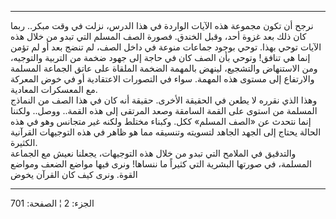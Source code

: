 ------------------------------------------------------------------------

نرجح أن تكون مجموعة هذه الآيات الواردة في هذا الدرس، نزلت في وقت مبكر..
ربما كان ذلك بعد غزوة أحد، وقبل الخندق. فصورة الصف المسلم التي تبدو من
خلال هذه الآيات توحي بهذا. توحي بوجود جماعات منوعة في داخل الصف، لم تنضج
بعد أو لم تؤمن إنما هي تنافق! وتوحي بأن الصف كان في حاجة إلى جهود ضخمة
من التربية والتوجيه، ومن الاستنهاض والتشجيع، لينهض بالمهمة الضخمة
الملقاة على عاتق الجماعة المسلمة والارتفاع إلى مستوى هذه المهمة. سواء في
التصورات الاعتقادية أو في خوض المعركة مع المعسكرات المعادية.  
وهذا الذي نقرره لا يطعن في الحقيقة الأخرى. حقيقة أنه كان في هذا الصف من
النماذج المسلمة من استوى على القمة السامقة وصعد المرتقى إلى هذه القمة..
ووصل.. ولكننا إنما نتحدث عن «الصف المسلم» ككل. وكبناء مختلط ولكنه غير
متجانس وهو في هذه الحالة يحتاج إلى الجهد الجاهد لتسويته وتنسيقه مما هو
ظاهر في هذه التوجيهات القرآنية الكثيرة.  
والتدقيق في الملامح التي تبدو من خلال هذه التوجيهات، يجعلنا نعيش مع
الجماعة المسلمة، في صورتها البشرية التي كثيراً ما ننساها! ونرى فيها مواضع
الضعف ومواضع القوة. ونرى كيف كان القرآن يخوض

------------------------------------------------------------------------

الجزء: 2 ¦ الصفحة: 701
